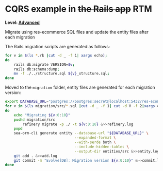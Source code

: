# CQRS example in ~~the Rails app~~ RTM

**Level: [Advanced](https://github.com/RailsEventStore/ecommerce)**

Migrate using res-ecommerce SQL files and update the entity files after each
migration

The Rails migration scripts are generated as follows:

```bash
for v in $(ls *.rb |cut -d _ -f 1| xargs echo);
do
    rails db:migrate VERSION=$v;
    rails db:schema:dump;
    mv -f ./../structure.sql ${v}_structure.sql;
done
```

Moved to the `migration` folder, entity files are generated for each migration
version:

```bash
export DATABASE_URL="postgres://postgres:secret@localhost:5432/res-ecommerce_development?username=postgres&password=secret"
for v in $(ls migration/src/*.sql |cut -d _ -f 1| cut -d V -f 2|xargs echo);
do
    echo "Migrating ${v:0:10}"
    pushd migration/src
        refinery migrate -p ./ -t ${v:0:10} &>>refinery.log
    popd
    sea-orm-cli generate entity --database-url "${DATABASE_URL}" \
                                --expanded-format \
                                --with-serde both \
                                --include-hidden-tables \
                                --output-dir entities/src &>>entity.log
    git add . &>>add.log
    git commit -m "Evolve[DB]: Migration version ${v:0:10}" &>>commit.log
done
```

